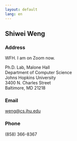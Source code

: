 ```yaml
---
layout: default
lang: en
---
```


## Shiwei Weng

### Address

WFH. I am on Zoom now.

Ph.D. Lab, Malone Hall<br/>
Department of Computer Science<br/>
Johns Hopkins University<br/>
3400 N. Charles Street<br/>
Baltimore, MD 21218

### Email

<a href="mailto:weng@cs.jhu.edu">weng@cs.jhu.edu</a>

### Phone

(858) 366-8367